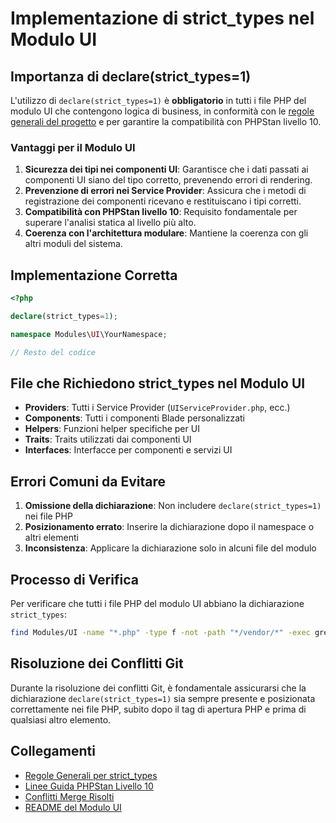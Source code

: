 # Implementazione di strict_types nel Modulo UI

## Importanza di declare(strict_types=1)

L'utilizzo di `declare(strict_types=1)` è **obbligatorio** in tutti i file PHP del modulo UI che contengono logica di business, in conformità con le [regole generali del progetto](../../Xot/docs/php-strict-types.md) e per garantire la compatibilità con PHPStan livello 10.

### Vantaggi per il Modulo UI

1. **Sicurezza dei tipi nei componenti UI**: Garantisce che i dati passati ai componenti UI siano del tipo corretto, prevenendo errori di rendering.
2. **Prevenzione di errori nei Service Provider**: Assicura che i metodi di registrazione dei componenti ricevano e restituiscano i tipi corretti.
3. **Compatibilità con PHPStan livello 10**: Requisito fondamentale per superare l'analisi statica al livello più alto.
4. **Coerenza con l'architettura modulare**: Mantiene la coerenza con gli altri moduli del sistema.

## Implementazione Corretta

```php
<?php

declare(strict_types=1);

namespace Modules\UI\YourNamespace;

// Resto del codice
```

## File che Richiedono strict_types nel Modulo UI

- **Providers**: Tutti i Service Provider (`UIServiceProvider.php`, ecc.)
- **Components**: Tutti i componenti Blade personalizzati
- **Helpers**: Funzioni helper specifiche per UI
- **Traits**: Traits utilizzati dai componenti UI
- **Interfaces**: Interfacce per componenti e servizi UI

## Errori Comuni da Evitare

1. **Omissione della dichiarazione**: Non includere `declare(strict_types=1)` nei file PHP
2. **Posizionamento errato**: Inserire la dichiarazione dopo il namespace o altri elementi
3. **Inconsistenza**: Applicare la dichiarazione solo in alcuni file del modulo

## Processo di Verifica

Per verificare che tutti i file PHP del modulo UI abbiano la dichiarazione `strict_types`:

```bash
find Modules/UI -name "*.php" -type f -not -path "*/vendor/*" -exec grep -L "declare(strict_types=1)" {} \;
```

## Risoluzione dei Conflitti Git

Durante la risoluzione dei conflitti Git, è fondamentale assicurarsi che la dichiarazione `declare(strict_types=1)` sia sempre presente e posizionata correttamente nei file PHP, subito dopo il tag di apertura PHP e prima di qualsiasi altro elemento.

## Collegamenti

- [Regole Generali per strict_types](../../Xot/docs/php-strict-types.md)
- [Linee Guida PHPStan Livello 10](../../Xot/docs/PHPStan/LEVEL10_LINEE_GUIDA.md)
- [Conflitti Merge Risolti](./CONFLITTI_MERGE_RISOLTI.md)
- [README del Modulo UI](./README.md)
